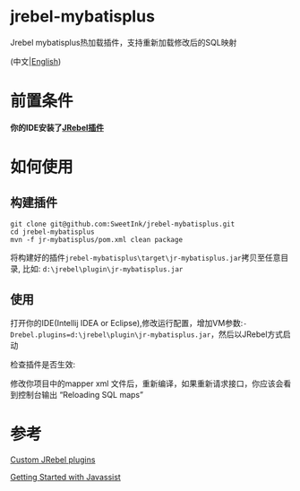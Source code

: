 
# jrebel-mybatisplus

Jrebel mybatisplus热加载插件，支持重新加载修改后的SQL映射

(中文|[English](README-en.md))

# 前置条件

 **你的IDE安装了[JRebel插件](https://jrebel.com/software/jrebel/download/prev-releases/)**
 
# 如何使用

## 构建插件

 ``` shell
git clone git@github.com:SweetInk/jrebel-mybatisplus.git
cd jrebel-mybatisplus
mvn -f jr-mybatisplus/pom.xml clean package
```

将构建好的插件`jrebel-mybatisplus\target\jr-mybatisplus.jar`拷贝至任意目录, 比如: `d:\jrebel\plugin\jr-mybatisplus.jar`

## 使用

打开你的IDE(Intellij IDEA or Eclipse),修改运行配置，增加VM参数:`-Drebel.plugins=d:\jrebel\plugin\jr-mybatisplus.jar`，然后以JRebel方式启动

检查插件是否生效:

修改你项目中的mapper xml 文件后，重新编译，如果重新请求接口，你应该会看到控制台输出 “Reloading SQL maps”



# 参考

[Custom JRebel plugins](http://manuals.zeroturnaround.com/jrebel/advanced/custom.html#jrebelcustom)

[Getting Started with Javassist](http://www.javassist.org/tutorial/tutorial.html)

